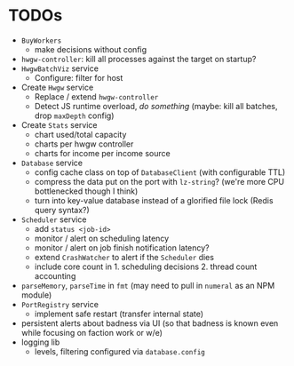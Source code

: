# TODOs

* `BuyWorkers`
  * make decisions without config
* `hwgw-controller`: kill all processes against the target on startup?
* `HwgwBatchViz` service
  * Configure: filter for host
* Create `Hwgw` service
  * Replace / extend `hwgw-controller`
  * Detect JS runtime overload, *do something* (maybe: kill all batches, drop `maxDepth` config)
* Create `Stats` service
  * chart used/total capacity
  * charts per hwgw controller
  * charts for income per income source
* `Database` service
  * config cache class on top of `DatabaseClient` (with configurable TTL)
  * compress the data put on the port with `lz-string`? (we're more CPU bottlenecked though I think)
  * turn into key-value database instead of a glorified file lock (Redis query syntax?)
* `Scheduler` service
  * add `status <job-id>`
  * monitor / alert on scheduling latency
  * monitor / alert on job finish notification latency?
  * extend `CrashWatcher` to alert if the `Scheduler` dies
  * include core count in 1. scheduling decisions 2. thread count accounting
* `parseMemory`, `parseTime` in `fmt` (may need to pull in `numeral` as an NPM module)
* `PortRegistry` service
  * implement safe restart (transfer internal state)
* persistent alerts about badness via UI (so that badness is known even while focusing on faction work or w/e)
* logging lib
  * levels, filtering configured via `database.config`
